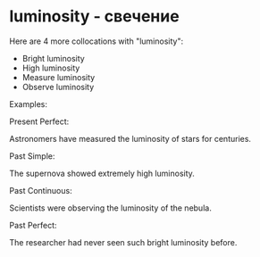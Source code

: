# luminosity - свечение




Here are 4 more collocations with "luminosity":

- Bright luminosity
- High luminosity
- Measure luminosity
- Observe luminosity

Examples:

Present Perfect:

Astronomers have measured the luminosity of stars for centuries.

Past Simple:

The supernova showed extremely high luminosity.

Past Continuous:

Scientists were observing the luminosity of the nebula.

Past Perfect:

The researcher had never seen such bright luminosity before.